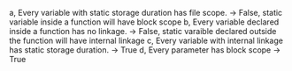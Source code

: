 a, Every variable with static storage duration has file scope. -> False, static variable inside a function will have block scope
b, Every variable declared inside a function has no linkage. -> False, static varaible declared outside the function will have internal linkage
c, Every variable with internal linkage has static storage duration. -> True
d, Every parameter has block scope -> True
